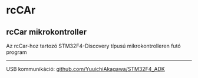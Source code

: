 rcCAr
====================================



rcCar mikrokontroller
------
Az rcCar-hoz tartozó STM32F4-Discovery típusú mikrokontrolleren futó program

------
USB kommunikáció:
 [github.com/YuuichiAkagawa/STM32F4_ADK](https://github.com/YuuichiAkagawa/STM32F4_ADK)

